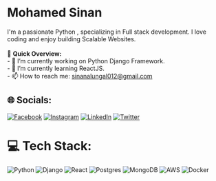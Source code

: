 # Mohamed Sinan
I'm a passionate Python , specializing in Full stack development. I love coding and enjoy building Scalable Websites. <br><br>🚀 **Quick Overview:**<br>- 🔭 I’m currently working on Python Django Framework.<br>- 🌱 I’m currently learning ReactJS.<br>- 📫 How to reach me: sinanalungal012@gmail.com


## 🌐 Socials:
[![Facebook](https://img.shields.io/badge/Facebook-%231877F2.svg?logo=Facebook&logoColor=white)](https://www.facebook.com/sinan.alungal.967) [![Instagram](https://img.shields.io/badge/Instagram-%23E4405F.svg?logo=Instagram&logoColor=white)](https://www.instagram.com/sinan_m_h_d/) [![LinkedIn](https://img.shields.io/badge/LinkedIn-%230077B5.svg?logo=linkedin&logoColor=white)](https://www.linkedin.com/in/sinan-muhamed-3335b7288/) [![Twitter](https://img.shields.io/badge/Twitter-%231DA1F2.svg?logo=Twitter&logoColor=white)](https://twitter.com/sinan_m_h_d) 

# 💻 Tech Stack:
![Python](https://img.shields.io/badge/python-3670A0?style=for-the-badge&logo=python&logoColor=ffdd54) ![Django](https://img.shields.io/badge/django-%23092E20.svg?style=for-the-badge&logo=django&logoColor=white) ![React](https://img.shields.io/badge/react-%2320232a.svg?style=for-the-badge&logo=react&logoColor=%2361DAFB) ![Postgres](https://img.shields.io/badge/postgres-%23316192.svg?style=for-the-badge&logo=postgresql&logoColor=white) ![MongoDB](https://img.shields.io/badge/MongoDB-%234ea94b.svg?style=for-the-badge&logo=mongodb&logoColor=white) ![AWS](https://img.shields.io/badge/AWS-%23FF9900.svg?style=for-the-badge&logo=amazon-aws&logoColor=white) ![Docker](https://img.shields.io/badge/docker-%230db7ed.svg?style=for-the-badge&logo=docker&logoColor=white)
